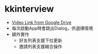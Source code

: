 # kkinterview

- [Video Link from Google Drive](https://drive.google.com/file/d/1tsLv0GKamS6uEuqYeiNd6GpiLqiimFRR/view?usp=share_link)
- 每次啟動App時會跳出Dialog，供選擇情境
- 額外實作
  - 好友列表支援下拉更新
  - 邀請列表支援縮合操作

